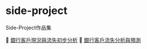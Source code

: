 # side-project
Side-Project作品集


📝 [銀行客戶現況與流失初步分析](https://github.com/akilchen/side-project/tree/SQL/)
📁 [銀行客戶流失分析與預測](https://github.com/akilchen/side-project/tree/Python/)
